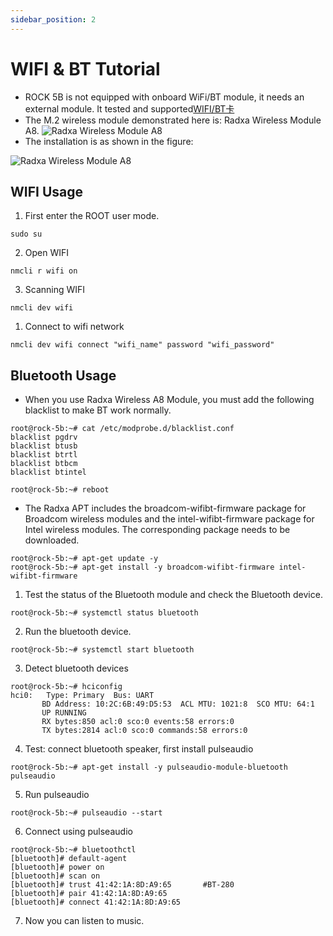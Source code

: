 ```yaml
---
sidebar_position: 2
---
```


# WIFI & BT Tutorial

- ROCK 5B is not equipped with onboard WiFi/BT module, it needs an external module. It tested and supported[WIFI/BT卡](./support_accessories)
- The M.2 wireless module demonstrated here is: Radxa Wireless Module A8.
  ![Radxa Wireless Module A8](/zh/img/accessories/a8-module-01.webp)
- The installation is as shown in the figure:

![Radxa Wireless Module A8](/zh/img/accessories/a8-module-02.webp)

## WIFI Usage

1. First enter the ROOT user mode.

```
sudo su
```

2. Open WIFI

```
nmcli r wifi on
```

3. Scanning WIFI

```
nmcli dev wifi
```

1. Connect to wifi network

```
nmcli dev wifi connect "wifi_name" password "wifi_password"
```

## Bluetooth Usage

- When you use Radxa Wireless A8 Module, you must add the following blacklist to make BT work normally.

```
root@rock-5b:~# cat /etc/modprobe.d/blacklist.conf
blacklist pgdrv
blacklist btusb
blacklist btrtl
blacklist btbcm
blacklist btintel

root@rock-5b:~# reboot
```

- The Radxa APT includes the broadcom-wifibt-firmware package for Broadcom wireless modules and the intel-wifibt-firmware package for Intel wireless modules. The corresponding package needs to be downloaded.

```
root@rock-5b:~# apt-get update -y
root@rock-5b:~# apt-get install -y broadcom-wifibt-firmware intel-wifibt-firmware
```

1. Test the status of the Bluetooth module and check the Bluetooth device.

```
root@rock-5b:~# systemctl status bluetooth
```

2. Run the bluetooth device.

```
root@rock-5b:~# systemctl start bluetooth
```

3. Detect bluetooth devices

```
root@rock-5b:~# hciconfig
hci0:   Type: Primary  Bus: UART
       BD Address: 10:2C:6B:49:D5:53  ACL MTU: 1021:8  SCO MTU: 64:1
       UP RUNNING
       RX bytes:850 acl:0 sco:0 events:58 errors:0
       TX bytes:2814 acl:0 sco:0 commands:58 errors:0
```

4. Test: connect bluetooth speaker, first install pulseaudio

```
root@rock-5b:~# apt-get install -y pulseaudio-module-bluetooth pulseaudio
```

5. Run pulseaudio

```
root@rock-5b:~# pulseaudio --start
```

6. Connect using pulseaudio

```
root@rock-5b:~# bluetoothctl
[bluetooth]# default-agent
[bluetooth]# power on
[bluetooth]# scan on
[bluetooth]# trust 41:42:1A:8D:A9:65       #BT-280
[bluetooth]# pair 41:42:1A:8D:A9:65
[bluetooth]# connect 41:42:1A:8D:A9:65
```

7. Now you can listen to music.
